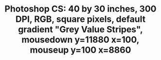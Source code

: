 ---
inv_num: 2011-004
add_credit:
url: 2011-004-photoshop-cs
title: 'Photoshop CS: 40 by 30 inches, 300 DPI, RGB, square pixels, default gradient
  "Grey Value Stripes", mousedown y=11880 x=100, mouseup y=100 x=8860'
year: '2011'
display_year: '2011'
medium: Chromogenic print
dims: 40 x 30 inches
pitch:
ps:
live_url:
youtube:
related_code:
subheading:
download:
commission:
layout: things-i-made
---